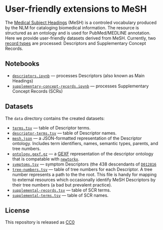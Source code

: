 # User-friendly extensions to MeSH

The [Medical Subject Headings](https://www.nlm.nih.gov/mesh/) (MeSH) is a controled vocabulary produced by the NLM for cataloging biomedical information. The resource is structured as an ontology and is used for PubMed/MEDLINE annotation. Here we provide user-friendly datasets derived from MeSH. Currently, two [record types](https://www.nlm.nih.gov/mesh/intro_record_types.html "MeSH Record Types") are processed: Descriptors and Supplementary Concept Records.


## Notebooks

+ [`descriptors.ipynb`](descriptors.ipynb) — processes Descriptors (also known as Main Headings)
+ [`supplementary-concept-records.ipynb`](supplementary-concept-records.ipynb) — processes Supplementary Concept Records (SCRs)

## Datasets

The `data` directory contains the created datasets:

+ [`terms.tsv`](data/terms.tsv) — table of Descriptor terms.
+ [`descriptor-terms.tsv`](data/descriptor-terms.tsv) — table of Descriptor names.
+ [`mesh.json`](data/mesh.json) — a JSON-formatted representation of the Descriptor ontology. Includes term identifiers, names, semantic types, parents, and tree numbers.
+ [`ontology.gexf.gz`](data/ontology.gexf.gz) — a [GEXF](https://gephi.org/gexf/format/) representation of the descriptor ontology that is compatable with [`newtorkx`](https://networkx.github.io/).
+ [`symptoms.tsv`](data/symptoms.tsv) — symptom Descriptors (the 438 descendants of [`D012816`](http://www.ncbi.nlm.nih.gov/mesh/D012816 "MeSH Descriptor: Signs and Symptoms")
+ [`tree-numbers.tsv`](data/tree-numbers.tsv) — table of tree numbers for each Descriptor. A tree number represents a path to the the root. This file is handy for mapping to external resources which occasionally identify MeSH Descriptors by their tree numbers (a bad but prevalent practice).
+ [`supplemental-records.tsv`](data/supplemental-records.tsv) — table of SCR terms.
+ [`supplemental-terms.tsv`](data/supplemental-terms.tsv) — table of SCR names.

## License

This repository is released as [CC0](https://creativecommons.org/publicdomain/zero/1.0/ "Creative Commoms · CC0 1.0 Universal · Public Domain Dedication")
